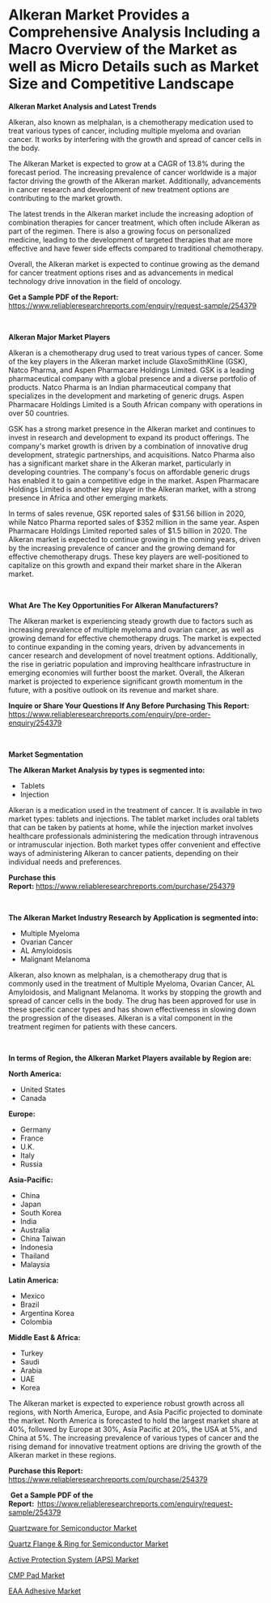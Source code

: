 <p><h1>Alkeran Market Provides a Comprehensive Analysis Including a Macro Overview of the Market as well as Micro Details such as Market Size and Competitive Landscape</h1></p><p><strong>Alkeran Market Analysis and Latest Trends</strong></p>
<p><p>Alkeran, also known as melphalan, is a chemotherapy medication used to treat various types of cancer, including multiple myeloma and ovarian cancer. It works by interfering with the growth and spread of cancer cells in the body. </p><p>The Alkeran Market is expected to grow at a CAGR of 13.8% during the forecast period. The increasing prevalence of cancer worldwide is a major factor driving the growth of the Alkeran market. Additionally, advancements in cancer research and development of new treatment options are contributing to the market growth.</p><p>The latest trends in the Alkeran market include the increasing adoption of combination therapies for cancer treatment, which often include Alkeran as part of the regimen. There is also a growing focus on personalized medicine, leading to the development of targeted therapies that are more effective and have fewer side effects compared to traditional chemotherapy.</p><p>Overall, the Alkeran market is expected to continue growing as the demand for cancer treatment options rises and as advancements in medical technology drive innovation in the field of oncology.</p></p>
<p><strong>Get a Sample PDF of the Report:&nbsp;</strong> <a href="https://www.reliableresearchreports.com/enquiry/request-sample/254379">https://www.reliableresearchreports.com/enquiry/request-sample/254379</a></p>
<p>&nbsp;</p>
<p><strong>Alkeran Major Market Players</strong></p>
<p><p>Alkeran is a chemotherapy drug used to treat various types of cancer. Some of the key players in the Alkeran market include GlaxoSmithKline (GSK), Natco Pharma, and Aspen Pharmacare Holdings Limited. GSK is a leading pharmaceutical company with a global presence and a diverse portfolio of products. Natco Pharma is an Indian pharmaceutical company that specializes in the development and marketing of generic drugs. Aspen Pharmacare Holdings Limited is a South African company with operations in over 50 countries.</p><p>GSK has a strong market presence in the Alkeran market and continues to invest in research and development to expand its product offerings. The company's market growth is driven by a combination of innovative drug development, strategic partnerships, and acquisitions. Natco Pharma also has a significant market share in the Alkeran market, particularly in developing countries. The company's focus on affordable generic drugs has enabled it to gain a competitive edge in the market. Aspen Pharmacare Holdings Limited is another key player in the Alkeran market, with a strong presence in Africa and other emerging markets.</p><p>In terms of sales revenue, GSK reported sales of $31.56 billion in 2020, while Natco Pharma reported sales of $352 million in the same year. Aspen Pharmacare Holdings Limited reported sales of $1.5 billion in 2020. The Alkeran market is expected to continue growing in the coming years, driven by the increasing prevalence of cancer and the growing demand for effective chemotherapy drugs. These key players are well-positioned to capitalize on this growth and expand their market share in the Alkeran market.</p></p>
<p>&nbsp;</p>
<p><strong>What Are The Key Opportunities For Alkeran Manufacturers?</strong></p>
<p><p>The Alkeran market is experiencing steady growth due to factors such as increasing prevalence of multiple myeloma and ovarian cancer, as well as growing demand for effective chemotherapy drugs. The market is expected to continue expanding in the coming years, driven by advancements in cancer research and development of novel treatment options. Additionally, the rise in geriatric population and improving healthcare infrastructure in emerging economies will further boost the market. Overall, the Alkeran market is projected to experience significant growth momentum in the future, with a positive outlook on its revenue and market share.</p></p>
<p><strong>Inquire or Share Your Questions If Any Before Purchasing This Report:</strong> <a href="https://www.reliableresearchreports.com/enquiry/pre-order-enquiry/254379">https://www.reliableresearchreports.com/enquiry/pre-order-enquiry/254379</a></p>
<p>&nbsp;</p>
<p><strong>Market Segmentation</strong></p>
<p><strong>The Alkeran Market Analysis by types is segmented into:</strong></p>
<p><ul><li>Tablets</li><li>Injection</li></ul></p>
<p><p>Alkeran is a medication used in the treatment of cancer. It is available in two market types: tablets and injections. The tablet market includes oral tablets that can be taken by patients at home, while the injection market involves healthcare professionals administering the medication through intravenous or intramuscular injection. Both market types offer convenient and effective ways of administering Alkeran to cancer patients, depending on their individual needs and preferences.</p></p>
<p><strong>Purchase this Report:&nbsp;</strong><a href="https://www.reliableresearchreports.com/purchase/254379">https://www.reliableresearchreports.com/purchase/254379</a></p>
<p>&nbsp;</p>
<p><strong>The Alkeran Market Industry Research by Application is segmented into:</strong></p>
<p><ul><li>Multiple Myeloma</li><li>Ovarian Cancer</li><li>AL Amyloidosis</li><li>Malignant Melanoma</li></ul></p>
<p><p>Alkeran, also known as melphalan, is a chemotherapy drug that is commonly used in the treatment of Multiple Myeloma, Ovarian Cancer, AL Amyloidosis, and Malignant Melanoma. It works by stopping the growth and spread of cancer cells in the body. The drug has been approved for use in these specific cancer types and has shown effectiveness in slowing down the progression of the diseases. Alkeran is a vital component in the treatment regimen for patients with these cancers.</p></p>
<p>&nbsp;</p>
<p><strong>In terms of Region, the Alkeran Market Players available by Region are:</strong></p>
<p>
    <p> <strong> North America: </strong>
        <ul>
            <li>United States</li>
            <li>Canada</li>
        </ul>
        </p> 
    <p> <strong> Europe: </strong>
        <ul>
            <li>Germany</li>
            <li>France</li>
            <li>U.K.</li>
            <li>Italy</li>
            <li>Russia</li>
        </ul>
        </p> 
    <p> <strong> Asia-Pacific: </strong>
        <ul>
            <li>China</li>
            <li>Japan</li>
            <li>South Korea</li>
            <li>India</li>
            <li>Australia</li>
            <li>China Taiwan</li>
            <li>Indonesia</li>
            <li>Thailand</li>
            <li>Malaysia</li>
        </ul>
        </p> 
    <p> <strong> Latin America: </strong>
        <ul>
            <li>Mexico</li>
            <li>Brazil</li>
            <li>Argentina Korea</li>
            <li>Colombia</li>
        </ul>
        </p> 
    <p> <strong> Middle East & Africa: </strong>
        <ul>
            <li>Turkey</li>
            <li>Saudi</li>
            <li>Arabia</li>
            <li>UAE</li>
            <li>Korea</li>
        </ul>
    </p>
    </p>
<p><p>The Alkeran market is expected to experience robust growth across all regions, with North America, Europe, and Asia Pacific projected to dominate the market. North America is forecasted to hold the largest market share at 40%, followed by Europe at 30%, Asia Pacific at 20%, the USA at 5%, and China at 5%. The increasing prevalence of various types of cancer and the rising demand for innovative treatment options are driving the growth of the Alkeran market in these regions.</p></p>
<p><strong>Purchase this Report: </strong><a href="https://www.reliableresearchreports.com/purchase/254379">https://www.reliableresearchreports.com/purchase/254379</a></p>
<p>&nbsp;<strong>Get a Sample PDF of the Report:&nbsp;&nbsp;</strong><a href="https://www.reliableresearchreports.com/enquiry/request-sample/254379">https://www.reliableresearchreports.com/enquiry/request-sample/254379</a></p>
<p><strong></strong></p>
<p><p><a href="https://view.publitas.com/reportprime-1/quartzware-for-semiconductor-market-research-report-provides-critical-insights-that-can-help-shape-business-development-and-investment-strategies/">Quartzware for Semiconductor Market</a></p><p><a href="https://view.publitas.com/reportprime-1/quartz-flange-ring-for-semiconductor-market-offers-provide-insightful-data-for-the-time-period-from-2024-to-2031-and-also-provide-analysis-based-on-application-type-and-region/">Quartz Flange & Ring for Semiconductor Market</a></p><p><a href="https://github.com/Sherrillcrooksxa8i18ucf2m/Market-Research-Report-List-1/blob/main/active-protection-system-aps-market.md">Active Protection System (APS) Market</a></p><p><a href="https://cute-banjo-8ca.notion.site/CMP-Pad-Market-Share-Market-New-Trends-Analysis-Report-By-Type-By-Application-By-End-use-By-Reg-1ab0b36afe974ba4806552f6822756d7">CMP Pad Market</a></p><p><a href="https://meowing-lemming-dd3.notion.site/EAA-Adhesive-Market-Challenges-Opportunities-and-Growth-Drivers-and-Major-Market-Players-forecast-d1a3c9190a1c418dbef16dbd222c291d">EAA Adhesive Market</a></p></p>